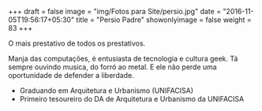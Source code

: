 +++
draft = false
image = "img/Fotos para Site/persio.jpg"
date = "2016-11-05T19:56:17+05:30"
title = "Persio Padre"
showonlyimage = false
weight = 83
+++

O mais prestativo de todos os prestativos.
<!--more-->

Manja das computações, é entusiasta de tecnologia e cultura geek. Tá sempre ouvindo musica, do forró ao metal. E ele não perde uma oportunidade de defender a liberdade.

* Graduando em Arquitetura e Urbanismo (UNIFACISA)
* Primeiro tesoureiro do DA de Arquitetura e Urbanismo da UNIFACISA
